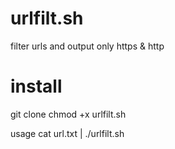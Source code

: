 # urlfilt.sh
filter urls and output only https &amp; http

# install
git clone
chmod +x urlfilt.sh

usage
cat url.txt | ./urlfilt.sh
